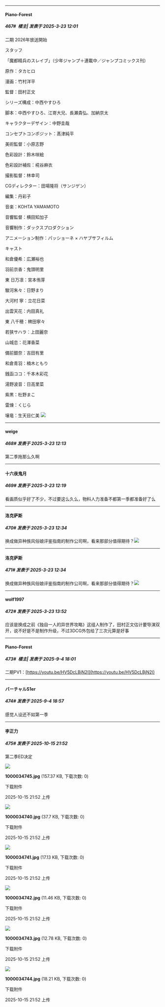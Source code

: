 ﻿
*****

####  Piano-Forest  
##### 467#         楼主| 发表于 2025-3-23 12:01

二期 2026年放送開始

スタッフ

「魔都精兵のスレイブ」（少年ジャンプ＋連載中／ジャンプコミックス刊）

原作：タカヒロ

漫画：竹村洋平

監督：田村正文

シリーズ構成：中西やすひろ

脚本：中西やすひろ、江嵜大兄、長瀬貴弘、加納京太

キャラクターデザイン：中野圭哉

コンセプトコンポジット：髙津純平

美術監督：小原志野

色彩設計：鈴木咲絵

色彩設計補佐：椛谷麻衣

撮影監督：林幸司

CGディレクター：田場隆将（サンジゲン）

編集：丹彩子

音楽：KOHTA YAMAMOTO

音響監督：横田知加子

音響制作：ダックスプロダクション

アニメーション制作：パッショーネ × ハヤブサフィルム

キャスト

和倉優希：広瀬裕也

羽前京香：鬼頭明里

東 日万凛：宮本侑芽

駿河朱々：日野まり

大河村 寧：立花日菜

出雲天花：内田真礼

東 八千穂：稗田寧々

若狭サハラ：上田麗奈

山城恋：花澤香菜

備前銀奈：吉田有里

和倉青羽：楠木ともり

銭函ココ：千本木彩花

湯野波音：日高里菜

紫黒：杜野まこ

雷煉：くじら

壌竜：生天目仁美
<img src="https://p.sda1.dev/22/ad134d8ef788f6d6253cd257723e5380/20250323_115855.jpg" referrerpolicy="no-referrer">


*****

####  weige  
##### 468#       发表于 2025-3-23 12:13

第二季拖那么久啊


*****

####  十六夜鬼月  
##### 469#       发表于 2025-3-23 12:19

看画质似乎好了不少，不过要这么久么，物料人力准备不都第一季都准备好了么


*****

####  洛克萨斯  
##### 470#       发表于 2025-3-23 12:34

换成做异种族风俗娘评鉴指南的制作公司啊，看来那部分值得期待？<img src="https://static.saraba1st.com/image/smiley/face2017/037.png" referrerpolicy="no-referrer">

*****

####  洛克萨斯  
##### 471#       发表于 2025-3-23 12:34

换成做异种族风俗娘评鉴指南的制作公司啊，看来那部分值得期待？<img src="https://static.saraba1st.com/image/smiley/face2017/037.png" referrerpolicy="no-referrer">


*****

####  wolf1997  
##### 472#       发表于 2025-3-23 13:52

应该是换成之前《独自一人的异世界攻略》这组人制作了，田村正文估计要导演双开，说不好是不是制作升级，不过3DCG外包给了三次元算是好事

*****

####  Piano-Forest  
##### 473#         楼主| 发表于 2025-9-4 18:01

二期PV1：[https://youtu.be/HV5DcLBjN2I](https://youtu.be/HV5DcLBjN2I)


*****

####  バーチャルS1er  
##### 474#       发表于 2025-9-4 18:57

感觉人设还不如第一季

*****

####  李正力  
##### 475#       发表于 2025-10-15 21:52

第二季ED决定

<img src="https://img.stage1st.com/forum/202510/15/215225ba8l44lagc854xm6.jpg" referrerpolicy="no-referrer">

<strong>1000034745.jpg</strong> (157.37 KB, 下载次数: 0)

下载附件

2025-10-15 21:52 上传

<img src="https://img.stage1st.com/forum/202510/15/215225azye7s9e09i7h09c.jpg" referrerpolicy="no-referrer">

<strong>1000034740.jpg</strong> (37.7 KB, 下载次数: 0)

下载附件

2025-10-15 21:52 上传

<img src="https://img.stage1st.com/forum/202510/15/215226uz41bqsjqds19ume.jpg" referrerpolicy="no-referrer">

<strong>1000034741.jpg</strong> (17.13 KB, 下载次数: 0)

下载附件

2025-10-15 21:52 上传

<img src="https://img.stage1st.com/forum/202510/15/215226g40446i470i35r3g.jpg" referrerpolicy="no-referrer">

<strong>1000034742.jpg</strong> (11.46 KB, 下载次数: 0)

下载附件

2025-10-15 21:52 上传

<img src="https://img.stage1st.com/forum/202510/15/215226lf9lxswsul33xl5o.jpg" referrerpolicy="no-referrer">

<strong>1000034743.jpg</strong> (12.78 KB, 下载次数: 0)

下载附件

2025-10-15 21:52 上传

<img src="https://img.stage1st.com/forum/202510/15/215227db25gfvhb88v4383.jpg" referrerpolicy="no-referrer">

<strong>1000034744.jpg</strong> (18.21 KB, 下载次数: 0)

下载附件

2025-10-15 21:52 上传

